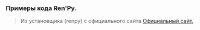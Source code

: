 ### Примеры кода Ren'Py.

> Из установщика (renpy) с официального сайта [Официальный сайт.](http://www.renpy.org)
